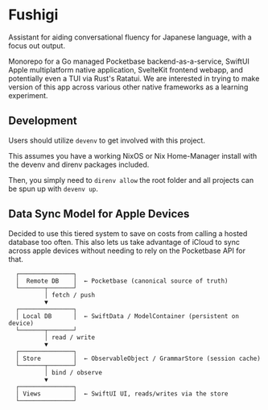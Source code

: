 # Fushigi

Assistant for aiding conversational fluency for Japanese language, with a focus out output.

Monorepo for a Go managed Pocketbase backend-as-a-service, SwiftUI Apple multiplatform native application, SvelteKit frontend webapp,
and potentially even a TUI via Rust's Ratatui. We are interested in trying to make version of this app across various other native
frameworks as a learning experiment.

## Development

Users should utilize `devenv` to get involved with this project.

This assumes you have a working NixOS or Nix Home-Manager install with the devenv and direnv packages included.

Then, you simply need to `direnv allow` the root folder and all projects can be spun up with `devenv up`.

## Data Sync Model for Apple Devices

Decided to use this tiered system to save on costs from calling a hosted database too often.
This also lets us take advantage of iCloud to sync across apple devices without needing to
rely on the Pocketbase API for that.

```text
  ┌───────────────┐
  │  Remote DB    │  ← Pocketbase (canonical source of truth)
  └───────┬───────┘
          │ fetch / push
          ▼
  ┌───────────────┐
  │ Local DB      │  ← SwiftData / ModelContainer (persistent on device)
  └───────┬───────┘
          │ read / write
          ▼
  ┌───────────────┐
  │ Store         │  ← ObservableObject / GrammarStore (session cache)
  └───────┬───────┘
          │ bind / observe
          ▼
  ┌───────────────┐
  │ Views         │  ← SwiftUI UI, reads/writes via the store
  └───────────────┘
```
